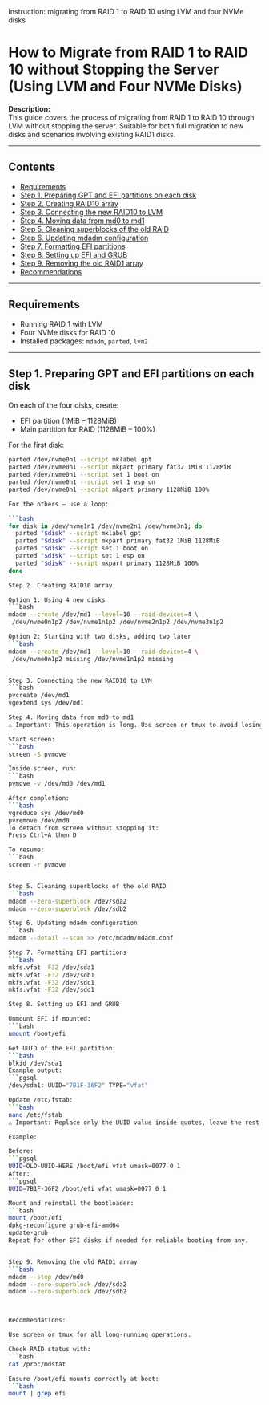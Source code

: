 
Instruction: migrating from RAID 1 to RAID 10 using LVM and four NVMe disks

# How to Migrate from RAID 1 to RAID 10 without Stopping the Server (Using LVM and Four NVMe Disks)

**Description:**  
This guide covers the process of migrating from RAID 1 to RAID 10 through LVM without stopping the server. Suitable for both full migration to new disks and scenarios involving existing RAID1 disks.

---

## Contents

- [Requirements](#requirements)  
- [Step 1. Preparing GPT and EFI partitions on each disk](#step-1-preparing-gpt-and-efi-partitions-on-each-disk)  
- [Step 2. Creating RAID10 array](#step-2-creating-raid10-array)  
- [Step 3. Connecting the new RAID10 to LVM](#step-3-connecting-the-new-raid10-to-lvm)  
- [Step 4. Moving data from md0 to md1](#step-4-moving-data-from-md0-to-md1)  
- [Step 5. Cleaning superblocks of the old RAID](#step-5-cleaning-superblocks-of-the-old-raid)  
- [Step 6. Updating mdadm configuration](#step-6-updating-mdadm-configuration)  
- [Step 7. Formatting EFI partitions](#step-7-formatting-efi-partitions)  
- [Step 8. Setting up EFI and GRUB](#step-8-setting-up-efi-and-grub)  
- [Step 9. Removing the old RAID1 array](#step-9-removing-the-old-raid1-array)  
- [Recommendations](#recommendations)

---

## Requirements

- Running RAID 1 with LVM  
- Four NVMe disks for RAID 10  
- Installed packages: `mdadm`, `parted`, `lvm2`

---

## Step 1. Preparing GPT and EFI partitions on each disk

On each of the four disks, create:

- EFI partition (1MiB – 1128MiB)  
- Main partition for RAID (1128MiB – 100%)

For the first disk:

```bash
parted /dev/nvme0n1 --script mklabel gpt
parted /dev/nvme0n1 --script mkpart primary fat32 1MiB 1128MiB
parted /dev/nvme0n1 --script set 1 boot on
parted /dev/nvme0n1 --script set 1 esp on
parted /dev/nvme0n1 --script mkpart primary 1128MiB 100%

For the others — use a loop:

```bash
for disk in /dev/nvme1n1 /dev/nvme2n1 /dev/nvme3n1; do
  parted "$disk" --script mklabel gpt
  parted "$disk" --script mkpart primary fat32 1MiB 1128MiB
  parted "$disk" --script set 1 boot on
  parted "$disk" --script set 1 esp on
  parted "$disk" --script mkpart primary 1128MiB 100%
done

Step 2. Creating RAID10 array

Option 1: Using 4 new disks
```bash
mdadm --create /dev/md1 --level=10 --raid-devices=4 \
 /dev/nvme0n1p2 /dev/nvme1n1p2 /dev/nvme2n1p2 /dev/nvme3n1p2

Option 2: Starting with two disks, adding two later
```bash
mdadm --create /dev/md1 --level=10 --raid-devices=4 \
 /dev/nvme0n1p2 missing /dev/nvme1n1p2 missing


Step 3. Connecting the new RAID10 to LVM
```bash
pvcreate /dev/md1
vgextend sys /dev/md1

Step 4. Moving data from md0 to md1
⚠️ Important: This operation is long. Use screen or tmux to avoid losing SSH access if connection drops.

Start screen:
```bash
screen -S pvmove

Inside screen, run:
```bash
pvmove -v /dev/md0 /dev/md1

After completion:
```bash
vgreduce sys /dev/md0
pvremove /dev/md0
To detach from screen without stopping it:
Press Ctrl+A then D

To resume:
```bash
screen -r pvmove


Step 5. Cleaning superblocks of the old RAID
```bash
mdadm --zero-superblock /dev/sda2
mdadm --zero-superblock /dev/sdb2

Step 6. Updating mdadm configuration
```bash
mdadm --detail --scan >> /etc/mdadm/mdadm.conf

Step 7. Formatting EFI partitions
```bash
mkfs.vfat -F32 /dev/sda1
mkfs.vfat -F32 /dev/sdb1
mkfs.vfat -F32 /dev/sdc1
mkfs.vfat -F32 /dev/sdd1

Step 8. Setting up EFI and GRUB

Unmount EFI if mounted:
```bash
umount /boot/efi

Get UUID of the EFI partition:
```bash
blkid /dev/sda1
Example output:
```pgsql
/dev/sda1: UUID="7B1F-36F2" TYPE="vfat"

Update /etc/fstab:
```bash
nano /etc/fstab
⚠️ Important: Replace only the UUID value inside quotes, leave the rest of the line unchanged.

Example:

Before:
```pgsql
UUID=OLD-UUID-HERE /boot/efi vfat umask=0077 0 1
After:
```pgsql
UUID=7B1F-36F2 /boot/efi vfat umask=0077 0 1

Mount and reinstall the bootloader:
```bash
mount /boot/efi
dpkg-reconfigure grub-efi-amd64
update-grub
Repeat for other EFI disks if needed for reliable booting from any.


Step 9. Removing the old RAID1 array
```bash
mdadm --stop /dev/md0
mdadm --zero-superblock /dev/sda2
mdadm --zero-superblock /dev/sdb2



Recommendations:

Use screen or tmux for all long-running operations.

Check RAID status with:
```bash
cat /proc/mdstat

Ensure /boot/efi mounts correctly at boot:
```bash
mount | grep efi





